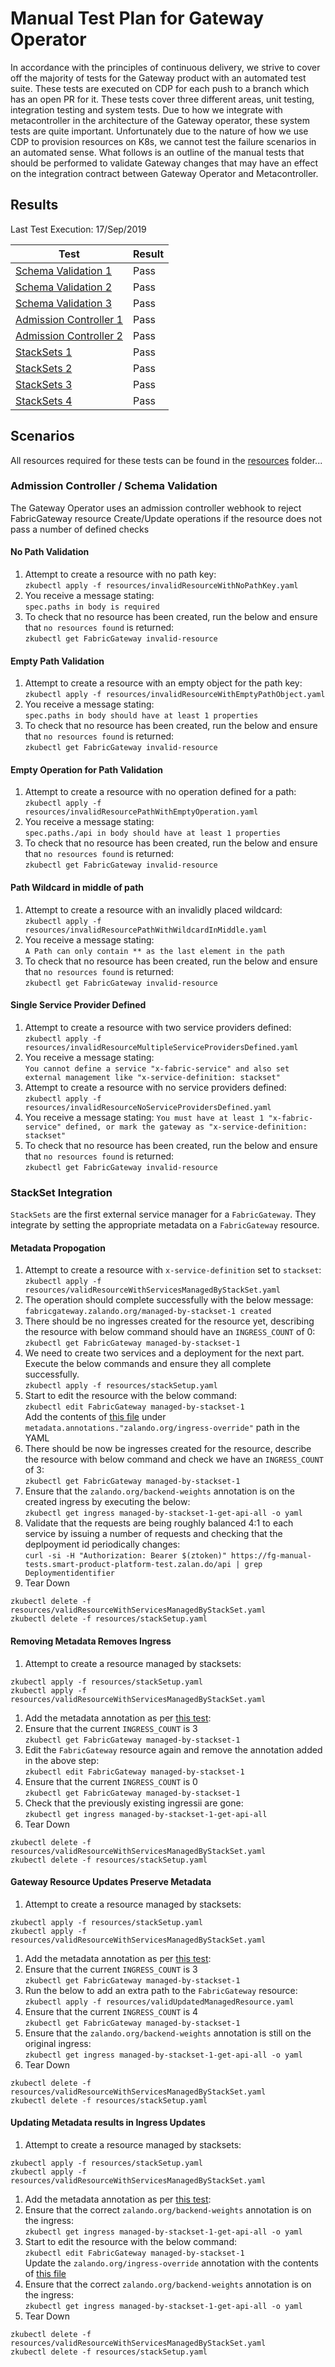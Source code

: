 # Manual Test Plan for Gateway Operator
In accordance with the principles of continuous delivery, we strive to cover off the majority of tests for the Gateway product with an automated test suite. These tests are executed on CDP for each push to a branch which has an open PR for it. These tests cover three different areas, unit testing, integration testing and system tests. Due to how we integrate with metacontroller in the architecture of the Gateway operator, these system tests are quite important. Unfortunately due to the nature of how we use CDP to provision resources on K8s, we cannot test the failure scenarios in an automated sense. What follows is an outline of the manual tests that should be performed to validate Gateway changes that may have an effect on the integration contract between Gateway Operator and Metacontroller.

## Results
Last Test Execution: 17/Sep/2019

|Test|Result|
| --- | --- |
|[Schema Validation 1](#no-path-validation)|Pass|
|[Schema Validation 2](#empty-path-validation)|Pass|
|[Schema Validation 3](#empty-operation-for-path-validation)|Pass|
|[Admission Controller 1](#path-wildcard-in-middle-of-path)|Pass|
|[Admission Controller 2](#single-service-provider-defined)|Pass|
|[StackSets 1](#metadata-propogation)|Pass|
|[StackSets 2](#removing-metadata-removes-ingress)|Pass|
|[StackSets 3](#gateway-resource-updates-preserve-metadata)|Pass|
|[StackSets 4](#updating-metadata-results-in-ingress-updates)|Pass|

## Scenarios
All resources required for these tests can be found in the [resources](resources) folder...

### Admission Controller / Schema Validation
The Gateway Operator uses an admission controller webhook to reject FabricGateway resource Create/Update operations if the resource does not pass a number of defined checks

#### No Path Validation
 1. Attempt to create a resource with no path key:    
   `zkubectl apply -f resources/invalidResourceWithNoPathKey.yaml`
 1. You receive a message stating:    
   `spec.paths in body is required`  
 1. To check that no resource has been created, run the below and ensure that `no resources found` is returned:    
   `zkubectl get FabricGateway invalid-resource`

#### Empty Path Validation
 1. Attempt to create a resource with an empty object for the path key:    
   `zkubectl apply -f resources/invalidResourceWithEmptyPathObject.yaml`
 1. You receive a message stating:    
   `spec.paths in body should have at least 1 properties`  
 1. To check that no resource has been created, run the below and ensure that `no resources found` is returned:    
   `zkubectl get FabricGateway invalid-resource`

#### Empty Operation for Path Validation
 1. Attempt to create a resource with no operation defined for a path:    
   `zkubectl apply -f resources/invalidResourcePathWithEmptyOperation.yaml`
 1. You receive a message stating:    
   `spec.paths./api in body should have at least 1 properties`  
 1. To check that no resource has been created, run the below and ensure that `no resources found` is returned:    
   `zkubectl get FabricGateway invalid-resource`  

#### Path Wildcard in middle of path
 1. Attempt to create a resource with an invalidly placed wildcard:    
   `zkubectl apply -f resources/invalidResourcePathWithWildcardInMiddle.yaml`
 1. You receive a message stating:    
   `A Path can only contain ** as the last element in the path`  
 1. To check that no resource has been created, run the below and ensure that `no resources found` is returned:    
   `zkubectl get FabricGateway invalid-resource`

#### Single Service Provider Defined
 1. Attempt to create a resource with two service providers defined:    
   `zkubectl apply -f resources/invalidResourceMultipleServiceProvidersDefined.yaml`
 1. You receive a message stating:    
   `You cannot define a service "x-fabric-service" and also set external management like "x-service-definition: stackset"`
 1. Attempt to create a resource with no service providers defined:    
    `zkubectl apply -f resources/invalidResourceNoServiceProvidersDefined.yaml`
 1. You receive a message stating:
    `You must have at least 1 "x-fabric-service" defined, or mark the gateway as "x-service-definition: stackset"`   
 1. To check that no resource has been created, run the below and ensure that `no resources found` is returned:    
   `zkubectl get FabricGateway invalid-resource`

### StackSet Integration
`StackSets` are the first external service manager for a `FabricGateway`. They integrate by setting the appropriate metadata on a `FabricGateway` resource.

#### Metadata Propogation
 1. Attempt to create a resource with `x-service-definition` set to `stackset`:    
   `zkubectl apply -f resources/validResourceWithServicesManagedByStackSet.yaml`
 1. The operation should complete successfully with the below message:    
   `fabricgateway.zalando.org/managed-by-stackset-1 created`
 1. There should be no ingresses created for the resource yet, describing the resource with below command should have an `INGRESS_COUNT` of 0:    
   `zkubectl get FabricGateway managed-by-stackset-1`
 1. We need to create two services and a deployment for the next part. Execute the below commands and ensure they all complete successfully.    
   `zkubectl apply -f resources/stackSetup.yaml`
 1. Start to edit the resource with the below command:    
   `zkubectl edit FabricGateway managed-by-stackset-1`    
    Add the contents of [this file](resources/stackset_metadata.json) under `metadata.annotations."zalando.org/ingress-override"` path in the YAML
 1. There should be now be ingresses created for the resource, describe the resource with below command and check we have an `INGRESS_COUNT` of 3:    
   `zkubectl get FabricGateway managed-by-stackset-1`
 1. Ensure that the `zalando.org/backend-weights` annotation is on the created ingress by executing the below:    
   `zkubectl get ingress managed-by-stackset-1-get-api-all -o yaml`
 1. Validate that the requests are being roughly balanced 4:1 to each service by issuing a number of requests and checking that the deplpoyment id periodically changes:    
   `curl -si -H "Authorization: Bearer $(ztoken)" https://fg-manual-tests.smart-product-platform-test.zalan.do/api | grep Deploymentidentifier`
 1. Tear Down    
   ```
  zkubectl delete -f resources/validResourceWithServicesManagedByStackSet.yaml    
  zkubectl delete -f resources/stackSetup.yaml
   ```

#### Removing Metadata Removes Ingress
  1. Attempt to create a resource managed by stacksets:    
   ```
   zkubectl apply -f resources/stackSetup.yaml    
   zkubectl apply -f resources/validResourceWithServicesManagedByStackSet.yaml
   ```
  1. Add the metadata annotation as per [this test](#metadata-propogation):    
  1. Ensure that the current `INGRESS_COUNT` is 3    
    `zkubectl get FabricGateway managed-by-stackset-1`
  1. Edit the `FabricGateway` resource again and remove the annotation added in the above step:    
    `zkubectl edit FabricGateway managed-by-stackset-1`
  1. Ensure that the current `INGRESS_COUNT` is 0    
    `zkubectl get FabricGateway managed-by-stackset-1`
  1. Check that the previously existing ingressii are gone:    
    `zkubectl get ingress managed-by-stackset-1-get-api-all`
  1. Tear Down    
   ```
   zkubectl delete -f resources/validResourceWithServicesManagedByStackSet.yaml    
   zkubectl delete -f resources/stackSetup.yaml
   ```

#### Gateway Resource Updates Preserve Metadata
  1. Attempt to create a resource managed by stacksets:    
   ```
   zkubectl apply -f resources/stackSetup.yaml    
   zkubectl apply -f resources/validResourceWithServicesManagedByStackSet.yaml
   ```
  1. Add the metadata annotation as per [this test](#metadata-propogation):    
  1. Ensure that the current `INGRESS_COUNT` is 3    
    `zkubectl get FabricGateway managed-by-stackset-1`
  1. Run the below to add an extra path to the `FabricGateway` resource:    
    `zkubectl apply -f resources/validUpdatedManagedResource.yaml`
  1. Ensure that the current `INGRESS_COUNT` is 4    
    `zkubectl get FabricGateway managed-by-stackset-1`
  1. Ensure that the `zalando.org/backend-weights` annotation is still on the original ingress:    
    `zkubectl get ingress managed-by-stackset-1-get-api-all -o yaml`
  1. Tear Down    
   ```
   zkubectl delete -f resources/validResourceWithServicesManagedByStackSet.yaml    
   zkubectl delete -f resources/stackSetup.yaml
   ```

#### Updating Metadata results in Ingress Updates
  1. Attempt to create a resource managed by stacksets:    
   ```
   zkubectl apply -f resources/stackSetup.yaml    
   zkubectl apply -f resources/validResourceWithServicesManagedByStackSet.yaml
   ```
  1. Add the metadata annotation as per [this test](#metadata-propogation):    
  1. Ensure that the correct `zalando.org/backend-weights` annotation is on the ingress:    
    `zkubectl get ingress managed-by-stackset-1-get-api-all -o yaml`
  1. Start to edit the resource with the below command:    
    `zkubectl edit FabricGateway managed-by-stackset-1`    
     Update the `zalando.org/ingress-override` annotation with the contents of [this file](resources/stackset_metadata_update.json)    
  1. Ensure that the correct `zalando.org/backend-weights` annotation is on the ingress:    
    `zkubectl get ingress managed-by-stackset-1-get-api-all -o yaml`  
  1. Tear Down    
   ```
   zkubectl delete -f resources/validResourceWithServicesManagedByStackSet.yaml    
   zkubectl delete -f resources/stackSetup.yaml
   ```